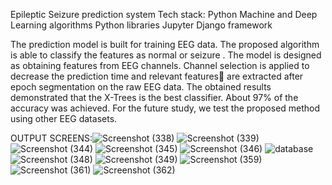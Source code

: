 Epileptic Seizure prediction system
Tech stack:
Python
Machine and Deep Learning algorithms
Python libraries
Jupyter 
Django framework


The prediction model is built for training EEG data. The proposed algorithm is able to classify the features as normal or seizure . The model is designed as obtaining features from EEG channels. Channel selection is applied to decrease the prediction time and relevant features are extracted after epoch segmentation on the raw EEG data.
The obtained results demonstrated that the X-Trees is the best classifier. About 97% of the accuracy was achieved. 
For the future study, we test the proposed method using other EEG datasets.

OUTPUT SCREENS:![Screenshot (338)](https://github.com/divyasaragada/EPILEPTIC-SEIZURE-PREDICTION-/assets/58907293/e4337d46-87ea-43e0-b79e-40c3c24014b2)
![Screenshot (339)](https://github.com/divyasaragada/EPILEPTIC-SEIZURE-PREDICTION-/assets/58907293/0e8eec1a-1c93-48c8-b596-908f4bed6863)
![Screenshot (344)](https://github.com/divyasaragada/EPILEPTIC-SEIZURE-PREDICTION-/assets/58907293/0e6bff8a-0860-4b5e-b205-53da239008f1)
![Screenshot (345)](https://github.com/divyasaragada/EPILEPTIC-SEIZURE-PREDICTION-/assets/58907293/6197f1f2-36c9-457d-a3b5-9f354143d1ca)
![Screenshot (346)](https://github.com/divyasaragada/EPILEPTIC-SEIZURE-PREDICTION-/assets/58907293/a72459df-400b-4786-b492-4e45fd43470f)
![database](https://github.com/divyasaragada/EPILEPTIC-SEIZURE-PREDICTION-/assets/58907293/d0048a2f-107f-4e8c-ad2e-696de54e3795)
![Screenshot (348)](https://github.com/divyasaragada/EPILEPTIC-SEIZURE-PREDICTION-/assets/58907293/8dd4de41-4f5c-4046-8710-d353288d01d4)
![Screenshot (349)](https://github.com/divyasaragada/EPILEPTIC-SEIZURE-PREDICTION-/assets/58907293/50dc4e2c-de99-4fe6-b7fe-a23a3a382241)
![Screenshot (359)](https://github.com/divyasaragada/EPILEPTIC-SEIZURE-PREDICTION-/assets/58907293/f67f67e1-7cbf-4ed5-8849-fd1a59348646)
![Screenshot (361)](https://github.com/divyasaragada/EPILEPTIC-SEIZURE-PREDICTION-/assets/58907293/1e8af647-9395-4231-8861-11d6e2dfc28a)
![Screenshot (362)](https://github.com/divyasaragada/EPILEPTIC-SEIZURE-PREDICTION-/assets/58907293/5e4f04b5-c27d-4a04-947b-def5b983e129)

